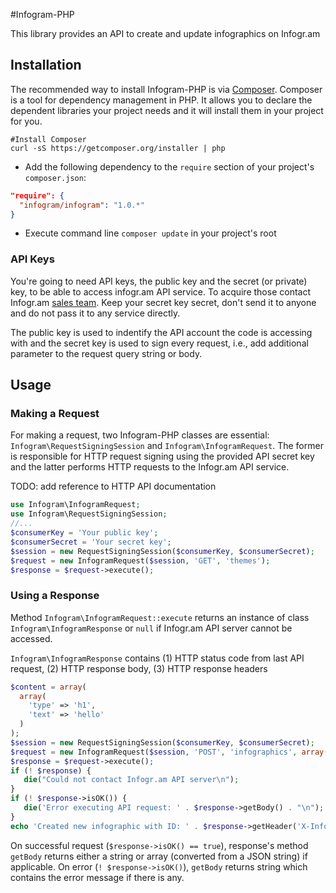 #Infogram-PHP

This library provides an API to create and update infographics on Infogr.am

## Installation

The recommended way to install Infogram-PHP is via [Composer](https://getcomposer.org/). Composer is a tool for dependency management in PHP. It allows you to declare the dependent libraries your project needs and it will install them in your project for you.

```shell
#Install Composer
curl -sS https://getcomposer.org/installer | php
```

* Add the following dependency to the `require` section of your project's `composer.json`:
```json
"require": {
  "infogram/infogram": "1.0.*"
}
```
* Execute command line `composer update` in your project's root

### API Keys
You're going to need API keys, the public key and the secret (or private) key, to be able to access infogr.am API service. To acquire those contact Infogr.am [sales team](https://infogr.am/pricing). Keep your secret key secret, don't send it to anyone and do not pass it to any service directly.

The public key is used to indentify the API account the code is accessing with and the secret key is used to sign every request, i.e., add additional parameter to the request query string or body.

## Usage
### Making a Request
For making a request, two Infogram-PHP classes are essential: `Infogram\RequestSigningSession` and `Infogram\InfogramRequest`. The former is responsible for HTTP request signing using the provided API secret key and the latter performs HTTP requests to the Infogr.am API service.

TODO: add reference to HTTP API documentation

```php
use Infogram\InfogramRequest;
use Infogram\RequestSigningSession;
//...
$consumerKey = 'Your public key';
$consumerSecret = 'Your secret key';
$session = new RequestSigningSession($consumerKey, $consumerSecret);
$request = new InfogramRequest($session, 'GET', 'themes');
$response = $request->execute();
```

### Using a Response
Method `Infogram\InfogramRequest::execute` returns an instance of class `Infogram\InfogramResponse` or `null` if Infogr.am API server cannot be accessed.

`Infogram\InfogramResponse` contains (1) HTTP status code from last API request, (2) HTTP response body, (3) HTTP response headers

```php
$content = array(
  array(
    'type' => 'h1',
    'text' => 'hello'
  )
);
$session = new RequestSigningSession($consumerKey, $consumerSecret);
$request = new InfogramRequest($session, 'POST', 'infographics', array('content' => $content));
$response = $request->execute();
if (! $response) {
   die("Could not contact Infogr.am API server\n");
}
if (! $response->isOK()) {
   die('Error executing API request: ' . $response->getBody() . "\n");
}
echo 'Created new infographic with ID: ' . $response->getHeader('X-Infogram-Id') . "\n";
```

On successful request (`$response->isOK() == true`), response's method `getBody` returns either a string or array (converted from a JSON string) if applicable.
On error (`! $response->isOK()`), `getBody` returns string which contains the error message if there is any.
